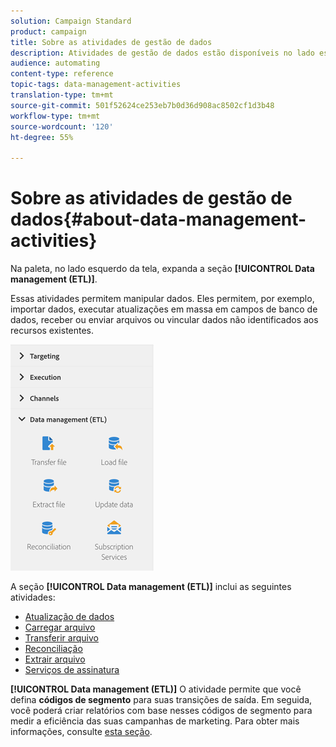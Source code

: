 ```yaml
---
solution: Campaign Standard
product: campaign
title: Sobre as atividades de gestão de dados
description: Atividades de gestão de dados estão disponíveis no lado esquerdo da tela.
audience: automating
content-type: reference
topic-tags: data-management-activities
translation-type: tm+mt
source-git-commit: 501f52624ce253eb7b0d36d908ac8502cf1d3b48
workflow-type: tm+mt
source-wordcount: '120'
ht-degree: 55%

---
```



# Sobre as atividades de gestão de dados{#about-data-management-activities}

Na paleta, no lado esquerdo da tela, expanda a seção **[!UICONTROL Data management (ETL)]**.

Essas atividades permitem manipular dados. Eles permitem, por exemplo, importar dados, executar atualizações em massa em campos de banco de dados, receber ou enviar arquivos ou vincular dados não identificados aos recursos existentes.

![](assets/wkf_etl_activities.png)

A seção **[!UICONTROL Data management (ETL)]** inclui as seguintes atividades:

* [Atualização de dados](../../automating/using/update-data.md)
* [Carregar arquivo](../../automating/using/load-file.md)
* [Transferir arquivo](../../automating/using/transfer-file.md)
* [Reconciliação](../../automating/using/reconciliation.md)
* [Extrair arquivo](../../automating/using/extract-file.md)
* [Serviços de assinatura](../../automating/using/subscription-services.md)

**[!UICONTROL Data management (ETL)]** O atividade permite que você defina **códigos de segmento** para suas transições de saída. Em seguida, você poderá criar relatórios com base nesses códigos de segmento para medir a eficiência das suas campanhas de marketing. Para obter mais informações, consulte [esta seção](../../reporting/using/creating-a-report-workflow-segment.md).
